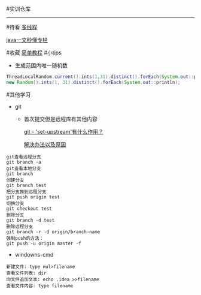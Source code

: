 #实训仓库
****
#待看
[多线程](https://blog.csdn.net/xlgen157387/article/details/77920497)

[java一文秒懂专栏](https://www.twle.cn/c/yufei/javatm/javatm-basic-executorservice.html)

#收藏
[简单教程](https://www.twle.cn)
#小tips
+ 生成范围内唯一随机数
```java
ThreadLocalRandom.current().ints(1,31).distinct().forEach(System.out::println);
new Random().ints(1, 31).distinct().forEach(System.out::println);
```
#其他学习
+ git
    - 首次提交但是远程库有其他内容
        
        [git - 'set-upstream'有什么作用？](https://www.itranslater.com/qa/details/2117327610333103104)
        
        [解决办法以及原因](https://www.cnblogs.com/daemon369/p/3204646.html)
        
```
git查看远程分支
git branch -a
git查看本地分支
git branch
创建分支
git branch test
把分支推到远程分支 
git push origin test
切换分支
git checkout test
删除分支
git branch -d test
删除远程分支
git branch -r -d origin/branch-name
强制push的方法：
git push -u origin master -f 
```
 + windowns-cmd
```
新建文件: type nul>filename
查看文件列表: dir
向文件追加文本: echo .idea >>filename
查看文件内容: type filename
```